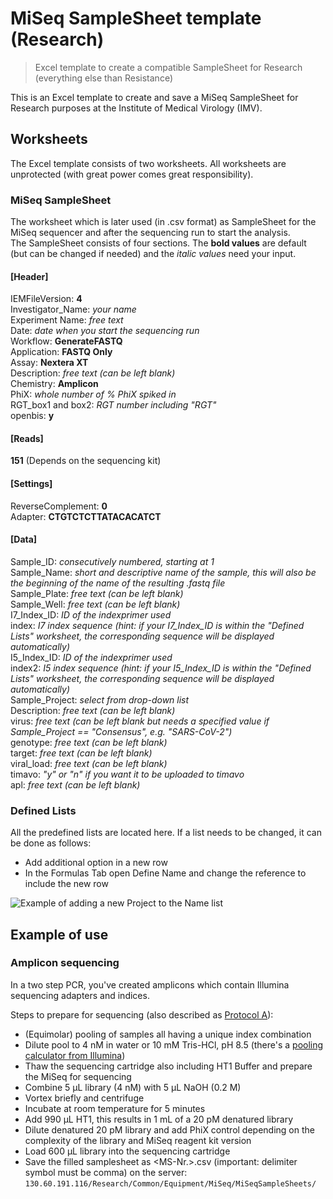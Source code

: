 # MiSeq SampleSheet template (Research)
> Excel template to create a compatible SampleSheet for Research (everything else than Resistance)

This is an Excel template to create and save a MiSeq SampleSheet for Research purposes at the Institute of Medical Virology (IMV).

## Worksheets
The Excel template consists of two worksheets. All worksheets are unprotected (with great power comes great responsibility).

### MiSeq SampleSheet
The worksheet which is later used (in .csv format) as SampleSheet for the MiSeq sequencer and after the sequencing run to start the analysis.  
The SampleSheet consists of four sections. The **bold values** are default (but can be changed if needed) and the *italic values* need your input.

#### [Header]
IEMFileVersion: **4**  
Investigator_Name: *your name*  
Experiment Name: *free text*  
Date: *date when you start the sequencing run*  
Workflow: **GenerateFASTQ**  
Application: **FASTQ Only**  
Assay: **Nextera XT**  
Description: *free text (can be left blank)*  
Chemistry: **Amplicon**  
PhiX: *whole number of % PhiX spiked in*  
RGT_box1 and box2: *RGT number including "RGT"*  
openbis: **y**

#### [Reads]
**151** (Depends on the sequencing kit)

#### [Settings]
ReverseComplement: **0**  
Adapter: **CTGTCTCTTATACACATCT**

#### [Data]
Sample_ID: *consecutively numbered, starting at 1*  
Sample_Name: *short and descriptive name of the sample, this will also be the beginning of the name of the resulting .fastq file*  
Sample_Plate: *free text (can be left blank)*  
Sample_Well: *free text (can be left blank)*  
I7_Index_ID: *ID of the indexprimer used*  
index: *I7 index sequence (hint: if your I7_Index_ID is within the "Defined Lists" worksheet, the corresponding sequence will be displayed automatically)*  
I5_Index_ID: *ID of the indexprimer used*  
index2: *I5 index sequence (hint: if your I5_Index_ID is within the "Defined Lists" worksheet, the corresponding sequence will be displayed automatically)*  
Sample_Project: *select from drop-down list*  
Description: *free text (can be left blank)*  
virus: *free text (can be left blank but needs a specified value if Sample_Project == "Consensus", e.g. "SARS-CoV-2")*  
genotype: *free text (can be left blank)*  
target: *free text (can be left blank)*  
viral_load: *free text (can be left blank)*  
timavo: *"y" or "n" if you want it to be uploaded to timavo*  
apl: *free text (can be left blank)*

### Defined Lists
All the predefined lists are located here. If a list needs to be changed, it can be done as follows:
* Add additional option in a new row
* In the Formulas Tab open Define Name and change the reference to include the new row  

![](change_name_list.gif "Example of adding a new Project to the Name list")

## Example of use
### Amplicon sequencing
In a two step PCR, you've created amplicons which contain Illumina sequencing adapters and indices.  

Steps to prepare for sequencing (also described as [Protocol A](http://emea.support.illumina.com/content/dam/illumina-support/documents/documentation/system_documentation/miseq/miseq-denature-dilute-libraries-guide-15039740-10.pdf)):  
- (Equimolar) pooling of samples all having a unique index combination  
- Dilute pool to 4 nM in water or 10 mM Tris-HCl, pH 8.5 (there's a [pooling calculator from Illumina](https://support.illumina.com/help/pooling-calculator/pooling-calculator.htm))  
- Thaw the sequencing cartridge also including HT1 Buffer and prepare the MiSeq for sequencing  
- Combine 5 µL library (4 nM) with 5 µL NaOH (0.2 M)  
- Vortex briefly and centrifuge  
- Incubate at room temperature for 5 minutes  
- Add 990 μL HT1, this results in 1 mL of a 20 pM denatured library  
- Dilute denatured 20 pM library and add PhiX control depending on the complexity of the library and MiSeq reagent kit version  
- Load 600 μL library into the sequencing cartridge  
- Save the filled samplesheet as <MS-Nr.>.csv (important: delimiter symbol must be comma) on the server: `130.60.191.116/Research/Common/Equipment/MiSeq/MiSeqSampleSheets/`
